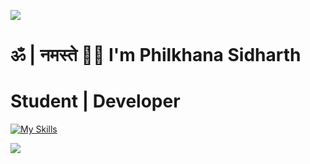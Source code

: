 ![](https://capsule-render.vercel.app/api?type=waving&color=gradient&height=100&section=header)

# ॐ | नमस्ते 🙏🏼 I'm Philkhana Sidharth
# Student | Developer

[![My Skills](https://skillicons.dev/icons?i=nextjs,nodejs,express,react,vue,vite,tailwind,postman,vercel,github,git,firebase,supabase,java,py,ts,js,c,cpp,html,css,&perline=8)](https://skillicons.dev)  

![](https://capsule-render.vercel.app/api?type=waving&color=gradient&height=100&section=footer)
